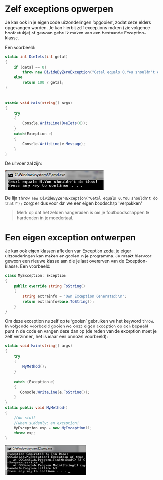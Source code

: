 # Zelf exceptions opwerpen

Je kan ook in je eigen code uitzonderingen ‘opgooien’, zodat deze elders opgevangen worden. Je kan hierbij zelf exceptions maken (zie volgende hoofdstukje) of gewoon gebruik maken van een bestaande Exception-klasse.

Een voorbeeld:

```csharp
static int DoeIets(int getal)
{
    if (getal == 0)
        throw new DivideByZeroException("Getal equals 0.You shouldn't do that!");
    else
        return 100 / getal;
}


static void Main(string[] args)
{
    try
    {
        Console.WriteLine(DoeIets(0));
    }
    catch(Exception e)
    {
        Console.WriteLine(e.Message);
    }
}
```

De uitvoer zal zijn:

![img](./eigenex.png)

De lijn `throw new DivideByZeroException("Getal equals 0.You shouldn't do that!");` zorgt er dus voor dat we een eigen boodschap 'verpakken'

> Merk op dat het zelden aangeraden is om je foutboodschappen te hardcoden in je moedertaal.

# Een eigen exception ontwerpen

Je kan ook eigen klassen afleiden van Exception zodat je eigen uitzonderingen kan maken en gooien in je programma. Je maakt hiervoor gewoon een nieuwe klasse aan die je laat overerven van de Exception-klasse. Een voorbeeld:

```csharp
class MyException: Exception
{
    public override string ToString()
    {
        string extrainfo = "Own Exception Generated:\n";
        return extrainfo+base.ToString();
    }
}
```

Om deze exception nu zelf op te ‘gooien’ gebruiken we het keyword `throw`. In volgende voorbeeld gooien we onze eigen exception op een bepaald punt in de code en vangen deze dan op (de reden van de exception moet je zelf verzinnen, het is maar een onnozel voorbeeld):

```csharp
static void Main(string[] args)
{
    try
    {
        MyMethod();
    }

    catch (Exception e)
    {
       Console.WriteLine(e.ToString());
    }     
}
static public void MyMethod()
{
    //do stuff
    //when suddenly: an exception! 
    MyException exp = new MyException();
    throw exp;
}
```

![img](./myex.png)